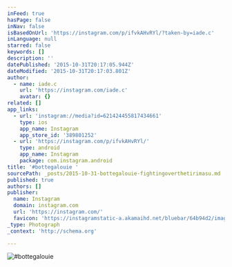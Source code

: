```yaml
---
inFeed: true
hasPage: false
inNav: false
isBasedOnUrl: 'https://instagram.com/p/ifvkAHvRYl/?taken-by=iade.c'
inLanguage: null
starred: false
keywords: []
description: ''
datePublished: '2015-10-31T20:17:05.944Z'
dateModified: '2015-10-31T20:17:03.801Z'
author:
  - name: iade.c
    url: 'https://instagram.com/iade.c'
    avatar: {}
related: []
app_links:
  - url: 'instagram://media?id=621424455817434661'
    type: ios
    app_name: Instagram
    app_store_id: '389801252'
  - url: 'https://instagram.com/p/ifvkAHvRYl/'
    type: android
    app_name: Instagram
    package: com.instagram.android
title: '#bottegalouie '
sourcePath: _posts/2015-10-31-bottegalouie-fightingoverthetirimasu.md
published: true
authors: []
publisher:
  name: Instagram
  domain: instagram.com
  url: 'https://instagram.com/'
  favicon: 'https://instagramstatic-a.akamaihd.net/bluebar/64b94d2/images/ico/favicon.ico'
_type: Photograph
_context: 'http://schema.org'

---
```

![#bottegalouie ](https://igcdn-photos-b-a.akamaihd.net/hphotos-ak-xap1/t51.2885-15/e15/1171951_245578732272873_1434099445_n.jpg)